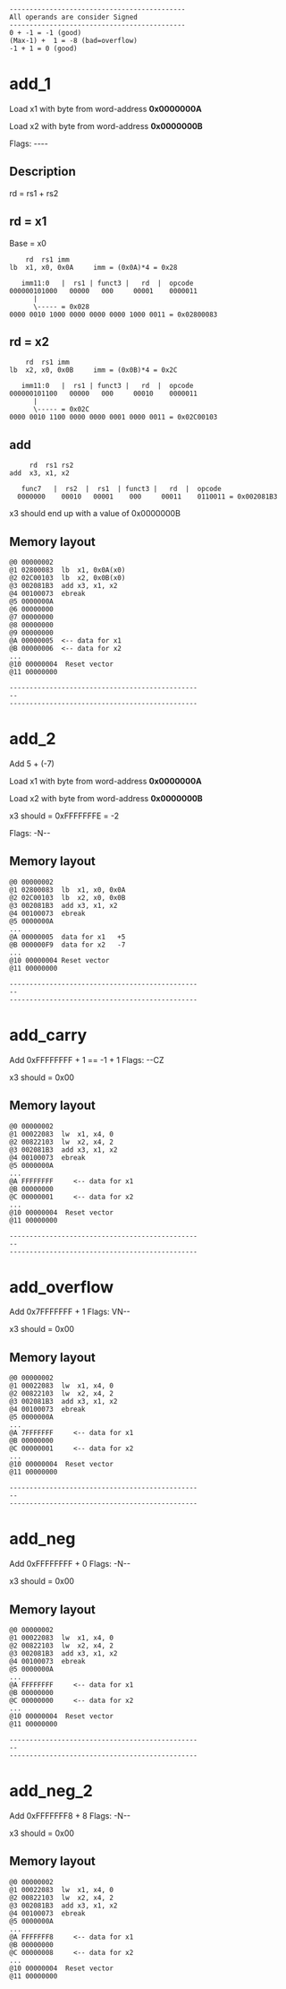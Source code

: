 ```
--------------------------------------------
All operands are consider Signed
--------------------------------------------
0 + -1 = -1 (good)
(Max-1) +  1 = -8 (bad=overflow)
-1 + 1 = 0 (good)

```

# add_1
Load x1 with byte from word-address **0x0000000A**

Load x2 with byte from word-address **0x0000000B**

Flags: ----

## Description
rd = rs1 + rs2

## rd = x1
Base = x0
```
    rd  rs1 imm
lb  x1, x0, 0x0A     imm = (0x0A)*4 = 0x28

   imm11:0   |  rs1 | funct3 |   rd  |  opcode
000000101000   00000   000     00001    0000011
      |
      \----- = 0x028
0000 0010 1000 0000 0000 0000 1000 0011 = 0x02800083
```

## rd = x2
```
    rd  rs1 imm
lb  x2, x0, 0x0B     imm = (0x0B)*4 = 0x2C

   imm11:0   |  rs1 | funct3 |   rd  |  opcode
000000101100   00000   000     00010    0000011
      |
      \----- = 0x02C
0000 0010 1100 0000 0000 0001 0000 0011 = 0x02C00103
```

## add
```
     rd  rs1 rs2
add  x3, x1, x2

   func7   |  rs2  |  rs1  | funct3 |   rd  |  opcode
  0000000    00010   00001    000     00011    0110011 = 0x002081B3
```

x3 should end up with a value of 0x0000000B

## Memory layout
```
@0 00000002
@1 02800083  lb  x1, 0x0A(x0)
@2 02C00103  lb  x2, 0x0B(x0)
@3 002081B3  add x3, x1, x2
@4 00100073  ebreak
@5 0000000A     
@6 00000000     
@7 00000000     
@8 00000000     
@9 00000000     
@A 00000005  <-- data for x1
@B 00000006  <-- data for x2
...
@10 00000004  Reset vector
@11 00000000
```

```
-----------------------------------------------
--
-----------------------------------------------
```

# add_2
Add 5 + (-7) 

Load x1 with byte from word-address **0x0000000A**

Load x2 with byte from word-address **0x0000000B**

x3 should = 0xFFFFFFFE = -2

Flags: -N--

## Memory layout
```
@0 00000002
@1 02800083  lb  x1, x0, 0x0A
@2 02C00103  lb  x2, x0, 0x0B
@3 002081B3  add x3, x1, x2
@4 00100073  ebreak
@5 0000000A  
...
@A 00000005  data for x1   +5
@B 000000F9  data for x2   -7
...
@10 00000004 Reset vector
@11 00000000
```

```
-----------------------------------------------
--
-----------------------------------------------
```

# add_carry
Add 0xFFFFFFFF + 1   == -1 + 1
Flags: --CZ

x3 should = 0x00

## Memory layout
```
@0 00000002
@1 00022083  lw  x1, x4, 0
@2 00822103  lw  x2, x4, 2
@3 002081B3  add x3, x1, x2
@4 00100073  ebreak
@5 0000000A     
...
@A FFFFFFFF     <-- data for x1
@B 00000000
@C 00000001     <-- data for x2
...
@10 00000004  Reset vector
@11 00000000
```

```
-----------------------------------------------
--
-----------------------------------------------
```

# add_overflow
Add 0x7FFFFFFF + 1
Flags: VN--

x3 should = 0x00

## Memory layout
```
@0 00000002
@1 00022083  lw  x1, x4, 0
@2 00822103  lw  x2, x4, 2
@3 002081B3  add x3, x1, x2
@4 00100073  ebreak
@5 0000000A     
...
@A 7FFFFFFF     <-- data for x1
@B 00000000
@C 00000001     <-- data for x2
...
@10 00000004  Reset vector
@11 00000000
```

```
-----------------------------------------------
--
-----------------------------------------------
```

# add_neg
Add 0xFFFFFFFF + 0
Flags: -N--

x3 should = 0x00

## Memory layout
```
@0 00000002
@1 00022083  lw  x1, x4, 0
@2 00822103  lw  x2, x4, 2
@3 002081B3  add x3, x1, x2
@4 00100073  ebreak
@5 0000000A     
...
@A FFFFFFFF     <-- data for x1
@B 00000000
@C 00000000     <-- data for x2
...
@10 00000004  Reset vector
@11 00000000
```

```
-----------------------------------------------
--
-----------------------------------------------
```

# add_neg_2
Add 0xFFFFFFF8 + 8
Flags: -N--

x3 should = 0x00

## Memory layout
```
@0 00000002
@1 00022083  lw  x1, x4, 0
@2 00822103  lw  x2, x4, 2
@3 002081B3  add x3, x1, x2
@4 00100073  ebreak
@5 0000000A     
...
@A FFFFFFF8     <-- data for x1
@B 00000000
@C 00000008     <-- data for x2
...
@10 00000004  Reset vector
@11 00000000
```

